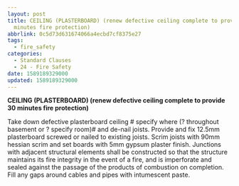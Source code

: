 ```yaml
---
layout: post
title: CEILING (PLASTERBOARD) (renew defective ceiling complete to provide 30
  minutes fire protection)
abbrlink: 0c5d73d631674066a4ecbd7cf8375e27
tags:
  - fire_safety
categories:
  - Standard Clauses
  - 24 - Fire Safety
date: 1589189329000
updated: 1589189329000
---
```


**CEILING (PLASTERBOARD) (renew defective ceiling complete to provide 30 minutes fire protection)**

Take down defective plasterboard ceiling # specify where (? throughout basement or ? specify room)# and de-nail joists. Provide and fix 12.5mm plasterboard screwed or nailed to existing joists. Scrim joists with 90mm hessian scrim and set boards with 5mm gypsum plaster finish. Junctions with adjacent structural elements shall be constructed so that the structure maintains its fire integrity in the event of a fire, and is imperforate and sealed against the passage of the products of combustion on completion. Fill any gaps around cables and pipes with intumescent paste.

